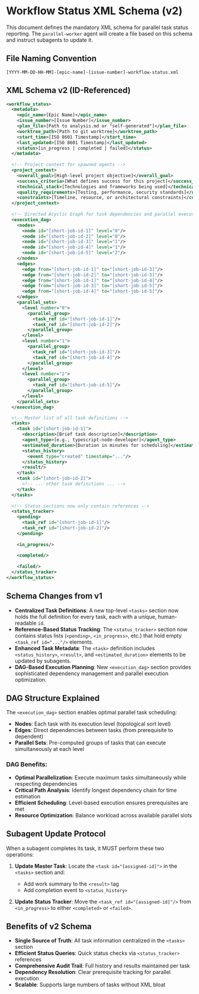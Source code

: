 # Workflow Status XML Schema (v2)

This document defines the mandatory XML schema for parallel task status reporting. The `parallel-worker` agent will create a file based on this schema and instruct subagents to update it.

## File Naming Convention
`[YYYY-MM-DD-HH-MM]-[epic-name]-[issue-number]-workflow-status.xml`

## XML Schema v2 (ID-Referenced)

```xml
<workflow_status>
  <metadata>
    <epic_name>[Epic Name]</epic_name>
    <issue_number>[Issue Number]</issue_number>
    <plan_file>[Path to analysis.md or "self-generated"]</plan_file>
    <worktree_path>[Path to git worktree]</worktree_path>
    <start_time>[ISO 8601 Timestamp]</start_time>
    <last_updated>[ISO 8601 Timestamp]</last_updated>
    <status>[in_progress | completed | failed]</status>
  </metadata>
  
  <!-- Project context for spawned agents -->
  <project_context>
    <overall_goal>[High-level project objective]</overall_goal>
    <success_criteria>[What defines success for this project]</success_criteria>
    <technical_stack>[Technologies and frameworks being used]</technical_stack>
    <quality_requirements>[Testing, performance, security standards]</quality_requirements>
    <constraints>[Timeline, resource, or architectural constraints]</constraints>
  </project_context>
  
  <!-- Directed Acyclic Graph for task dependencies and parallel execution planning -->
  <execution_dag>
    <nodes>
      <node id="[short-job-id-1]" level="0"/>
      <node id="[short-job-id-2]" level="0"/>
      <node id="[short-job-id-3]" level="1"/>
      <node id="[short-job-id-4]" level="1"/>
      <node id="[short-job-id-5]" level="2"/>
    </nodes>
    <edges>
      <edge from="[short-job-id-1]" to="[short-job-id-3]"/>
      <edge from="[short-job-id-2]" to="[short-job-id-3]"/>
      <edge from="[short-job-id-1]" to="[short-job-id-4]"/>
      <edge from="[short-job-id-3]" to="[short-job-id-5]"/>
      <edge from="[short-job-id-4]" to="[short-job-id-5]"/>
    </edges>
    <parallel_sets>
      <level number="0">
        <parallel_group>
          <task_ref id="[short-job-id-1]"/>
          <task_ref id="[short-job-id-2]"/>
        </parallel_group>
      </level>
      <level number="1">
        <parallel_group>
          <task_ref id="[short-job-id-3]"/>
          <task_ref id="[short-job-id-4]"/>
        </parallel_group>
      </level>
      <level number="2">
        <parallel_group>
          <task_ref id="[short-job-id-5]"/>
        </parallel_group>
      </level>
    </parallel_sets>
  </execution_dag>

  <!-- Master list of all task definitions -->
  <tasks>
    <task id="[short-job-id-1]">
      <description>[Brief task description]</description>
      <agent_type>[e.g., typescript-node-developer]</agent_type>
      <estimated_duration>[Duration in minutes for scheduling]</estimated_duration>
      <status_history>
        <event type="created" timestamp="..."/>
      </status_history>
      <result/>
    </task>
    <task id="[short-job-id-2]">
      <!-- ... other task definitions ... -->
    </task>
  </tasks>
  
  <!-- Status sections now only contain references -->
  <status_tracker>
    <pending>
      <task_ref id="[short-job-id-1]"/>
      <task_ref id="[short-job-id-2]"/>
    </pending>
    
    <in_progress/>
    
    <completed/>
    
    <failed/>
  </status_tracker>
</workflow_status>
```

## Schema Changes from v1

- **Centralized Task Definitions**: A new top-level `<tasks>` section now holds the full definition for every task, each with a unique, human-readable `id`.
- **Reference-Based Status Tracking**: The `<status_tracker>` section now contains status lists (`<pending>`, `<in_progress>`, etc.) that hold empty `<task_ref id="..."/>` elements.
- **Enhanced Task Metadata**: The `<task>` definition includes `<status_history>`, `<result>`, and `<estimated_duration>` elements to be updated by subagents.
- **DAG-Based Execution Planning**: New `<execution_dag>` section provides sophisticated dependency management and parallel execution optimization.

## DAG Structure Explained

The `<execution_dag>` section enables optimal parallel task scheduling:

- **Nodes**: Each task with its execution level (topological sort level)
- **Edges**: Direct dependencies between tasks (from prerequisite to dependent)
- **Parallel Sets**: Pre-computed groups of tasks that can execute simultaneously at each level

### DAG Benefits:
- **Optimal Parallelization**: Execute maximum tasks simultaneously while respecting dependencies
- **Critical Path Analysis**: Identify longest dependency chain for time estimation
- **Efficient Scheduling**: Level-based execution ensures prerequisites are met
- **Resource Optimization**: Balance workload across available parallel slots

## Subagent Update Protocol

When a subagent completes its task, it MUST perform these two operations:

1. **Update Master Task**: Locate the `<task id="[assigned-id]">` in the `<tasks>` section and:
   - Add work summary to the `<result>` tag
   - Add completion event to `<status_history>`

2. **Update Status Tracker**: Move the `<task_ref id="[assigned-id]"/>` from `<in_progress>` to either `<completed>` or `<failed>`.

## Benefits of v2 Schema

- **Single Source of Truth**: All task information centralized in the `<tasks>` section
- **Efficient Status Queries**: Quick status checks via `<status_tracker>` references
- **Comprehensive Audit Trail**: Full history and results maintained per task
- **Dependency Resolution**: Clear prerequisite tracking for parallel execution
- **Scalable**: Supports large numbers of tasks without XML bloat